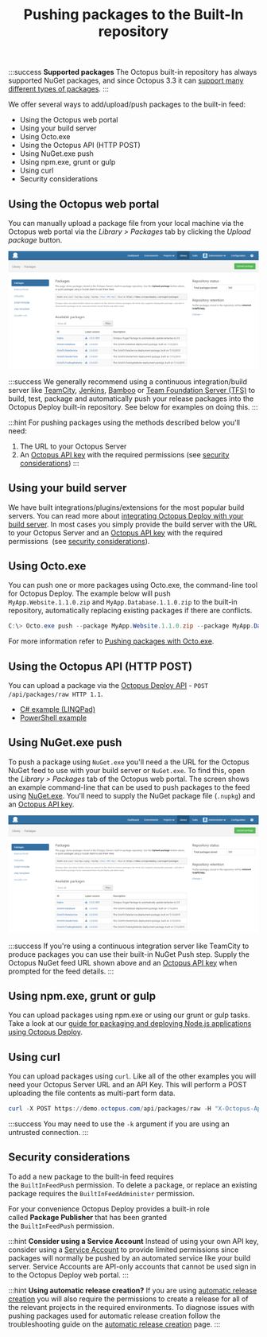 ﻿---
title: Pushing packages to the Built-In repository

---


:::success
**Supported packages**
The Octopus built-in repository has always supported NuGet packages, and since Octopus 3.3 it can [support many different types of packages](/docs/home/packaging-applications/supported-packages.md).
:::


We offer several ways to add/upload/push packages to the built-in feed:


- Using the Octopus web portal
- Using your build server
- Using Octo.exe
- Using the Octopus API (HTTP POST)
- Using NuGet.exe push
- Using npm.exe, grunt or gulp
- Using curl
- Security considerations

## Using the Octopus web portal


You can manually upload a package file from your local machine via the Octopus web portal via the *Library > Packages* tab by clicking the *Upload package* button.


![](/docs/images/3048094/3277775.png)

:::success
We generally recommend using a continuous integration/build server like [TeamCity](/docs/home/api-and-integration/teamcity.md), [Jenkins](/docs/home/api-and-integration/jenkins.md), [Bamboo](/docs/home/api-and-integration/bamboo.md) or [Team Foundation Server (TFS)](/docs/home/api-and-integration/team-foundation-server-(tfs).md) to build, test, package and automatically push your release packages into the Octopus Deploy built-in repository. See below for examples on doing this.
:::

:::hint
For pushing packages using the methods described below you'll need:

1. The URL to your Octopus Server
2. An [Octopus API key](/docs/home/how-to/how-to-create-an-api-key.md) with the required permissions (see [security considerations](/docs/home/packaging-applications/package-repositories/pushing-packages-to-the-built-in-repository.md))
:::

## Using your build server


We have built integrations/plugins/extensions for the most popular build servers. You can read more about [integrating Octopus Deploy with your build server](/docs/home/api-and-integration.md). In most cases you simply provide the build server with the URL to your Octopus Server and an [Octopus API key](/docs/home/how-to/how-to-create-an-api-key.md) with the required permissions  (see [security considerations](/docs/home/packaging-applications/package-repositories/pushing-packages-to-the-built-in-repository.md)).

## Using Octo.exe


You can push one or more packages using Octo.exe, the command-line tool for Octopus Deploy. The example below will push `MyApp.Website.1.1.0.zip` and `MyApp.Database.1.1.0.zip` to the built-in repository, automatically replacing existing packages if there are conflicts.

```powershell
C:\> Octo.exe push --package MyApp.Website.1.1.0.zip --package MyApp.Database.1.1.0.zip --replace-existing --server http://my.octopus.url --apiKey API-XXXXXXXXXXXXXXXX
```


For more information refer to [Pushing packages with Octo.exe](/docs/home/api-and-integration/octo.exe-command-line/pushing-packages.md).

## Using the Octopus API (HTTP POST)


You can upload a package via the [Octopus Deploy API](/docs/home/api-and-integration/octopus-rest-api.md) - `POST /api/packages/raw HTTP 1.1`.

- [C# example (LINQPad)](https://github.com/OctopusDeploy/OctopusDeploy-Api/blob/master/Octopus.Client/LINQPad/Push%20Package%20to%20Built-In%20Repository.linq)
- [PowerShell example](https://github.com/OctopusDeploy/OctopusDeploy-Api/blob/master/REST/PowerShell/Packages/PushPackage.ps1)


## Using NuGet.exe push


To push a package using `NuGet.exe` you'll need a the URL for the Octopus NuGet feed to use with your build server or `NuGet.exe`. To find this, open the *Library > Packages* tab of the Octopus web portal. The screen shows an example command-line that can be used to push packages to the feed using [NuGet.exe](http://docs.nuget.org/docs/start-here/installing-nuget). You'll need to supply the NuGet package file (`.nupkg`) and an [Octopus API key](/docs/home/how-to/how-to-create-an-api-key.md).


![](/docs/images/3048094/3277775.png)




:::success
If you're using a continuous integration server like TeamCity to produce packages you can use their built-in NuGet Push step. Supply the Octopus NuGet feed URL shown above and an [Octopus API key](/docs/home/how-to/how-to-create-an-api-key.md) when prompted for the feed details.
:::

## Using npm.exe, grunt or gulp


You can upload packages using npm.exe or using our grunt or gulp tasks. Take a look at our [guide for packaging and deploying Node.js applications using Octopus Deploy](/docs/home/guides/node-on-nix-deployments.md).

## Using curl


You can upload packages using `curl`. Like all of the other examples you will need your Octopus Server URL and an API Key. This will perform a POST uploading the file contents as multi-part form data.

```powershell
curl -X POST https://demo.octopus.com/api/packages/raw -H "X-Octopus-ApiKey: API-YOURAPIKEY" -F "data=@Demo.1.0.0.zip"
```

:::success
You may need to use the `-k` argument if you are using an untrusted connection.
:::

## Security considerations


To add a new package to the built-in feed requires the `BuiltInFeedPush` permission. To delete a package, or replace an existing package requires the `BuiltInFeedAdminister` permission.


For your convenience Octopus Deploy provides a built-in role called **Package Publisher** that has been granted the `BuiltInFeedPush` permission.

:::hint
**Consider using a Service Account**
Instead of using your own API key, consider using a [Service Account](/docs/home/administration/managing-users-and-teams/service-accounts.md) to provide limited permissions since packages will normally be pushed by an automated service like your build server. Service Accounts are API-only accounts that cannot be used sign in to the Octopus Deploy web portal.
:::

:::hint
**Using automatic release creation?**
If you are using [automatic release creation](/docs/home/deploying-applications/automatic-release-creation.md) you will also require the permissions to create a release for all of the relevant projects in the required environments. To diagnose issues with pushing packages used for automatic release creation follow the troubleshooting guide on the [automatic release creation](/docs/home/deploying-applications/automatic-release-creation.md) page.
:::
